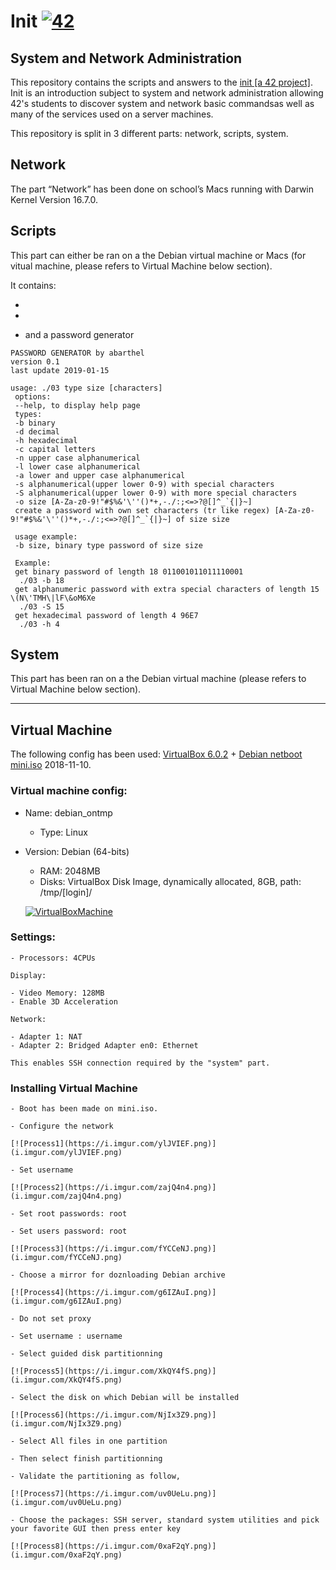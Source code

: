 # Init [![42](https://i.imgur.com/9NXfcit.jpg)](i.imgur.com/9NXfcit.jpg)

## System and Network Administration

This repository contains the scripts and answers to the <a href="https://cdn.intra.42.fr/pdf/pdf/886/fillit.en.pdf" target="_blank">init [a 42 project]</a>. Init is an introduction subject to system and network administration allowing 42's students to discover system and network basic commandsas well as many of the services used on a server machines.

This repository is split in 3 different parts: network, scripts, system.

## Network

The part “Network” has been done on school’s Macs running with Darwin Kernel Version 16.7.0.


## Scripts

This part can either be ran on a the Debian virtual machine or Macs (for vitual machine, please refers to Virtual Machine below section).

It contains:

- 

- 

- and a password generator

```
PASSWORD GENERATOR by abarthel
version 0.1
last update 2019-01-15

usage: ./03 type size [characters]
 options:
 --help, to display help page
 types:
 -b	binary
 -d	decimal
 -h	hexadecimal
 -c	capital letters
 -n	upper case alphanumerical
 -l	lower case alphanumerical
 -a	lower and upper case alphanumerical
 -s	alphanumerical(upper lower 0-9) with special characters
 -S	alphanumerical(upper lower 0-9) with more special characters
 -o size [A-Za-z0-9!"#$%&'\''()*+,-./:;<=>?@[]^_`{|}~]
 create a password with own set characters (tr like regex) [A-Za-z0-9!"#$%&'\''()*+,-./:;<=>?@[]^_`{|}~] of size size

 usage example:
 -b size, binary type password of size size

 Example:
 get binary password of length 18 011001011011110001
  ./03 -b 18
 get alphanumeric password with extra special characters of length 15 \(N\'TMH\|lF\&oM6Xe
  ./03 -S 15
 get hexadecimal password of length 4 96E7
  ./03 -h 4
```

## System

This part has been ran on a the Debian virtual machine (please refers to Virtual Machine below section).

---

## Virtual Machine

The following config has been used: <a href="https://www.virtualbox.org/wiki/Downloads" target="_blank">VirtualBox 6.0.2</a> + <a href="http://ftp.nl.debian.org/debian/dists/stretch/main/installer-amd64/current/images/netboot/" target="_blank">Debian netboot mini.iso</a> 2018-11-10.

### Virtual machine config:

- Name: debian_ontmp
	- Type: Linux
- Version: Debian (64-bits)
	- RAM: 2048MB
	- Disks: VirtualBox Disk Image, dynamically allocated, 8GB, path: /tmp/[login]/

	[![VirtualBoxMachine](https://i.imgur.com/TbLbIvc.png)](i.imgur.com/TbLbIvc.png)

### Settings:

	- Processors: 4CPUs

	Display:

	- Video Memory: 128MB
	- Enable 3D Acceleration

	Network:

	- Adapter 1: NAT
	- Adapter 2: Bridged Adapter en0: Ethernet

	This enables SSH connection required by the "system" part.

### Installing Virtual Machine

	- Boot has been made on mini.iso.

	- Configure the network

	[![Process1](https://i.imgur.com/ylJVIEF.png)](i.imgur.com/ylJVIEF.png)

	- Set username

	[![Process2](https://i.imgur.com/zajQ4n4.png)](i.imgur.com/zajQ4n4.png)

	- Set root passwords: root

	- Set users password: root

	[![Process3](https://i.imgur.com/fYCCeNJ.png)](i.imgur.com/fYCCeNJ.png)

	- Choose a mirror for doznloading Debian archive

	[![Process4](https://i.imgur.com/g6IZAuI.png)](i.imgur.com/g6IZAuI.png)

	- Do not set proxy

	- Set username : username

	- Select guided disk partitionning

	[![Process5](https://i.imgur.com/XkQY4fS.png)](i.imgur.com/XkQY4fS.png)

	- Select the disk on which Debian will be installed

	[![Process6](https://i.imgur.com/NjIx3Z9.png)](i.imgur.com/NjIx3Z9.png)

	- Select All files in one partition

	- Then select finish partitionning

	- Validate the partitioning as follow,

	[![Process7](https://i.imgur.com/uv0UeLu.png)](i.imgur.com/uv0UeLu.png)

	- Choose the packages: SSH server, standard system utilities and pick your favorite GUI then press enter key

	[![Process8](https://i.imgur.com/0xaF2qY.png)](i.imgur.com/0xaF2qY.png)


